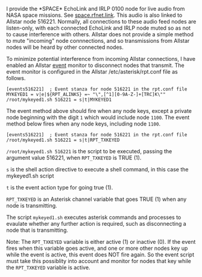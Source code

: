 I provide the \*SPACE\* EchoLink and IRLP 0100 node for live audio from NASA space missions. See [space.rfnet.link](http://space.rfnet.link/). This audio is also linked to Allstar node 516221. Normally, all connections to these audio feed nodes are listen-only, with each connected EchoLink and IRLP node muted so as not to cause interference with others.  Allstar does not provide a simple method to mute "incoming" node connnections, and so transmissions from Allstar nodes will be heard by other connected nodes.

To minimize potential interference from incoming Allstar connections, I have enabled an Allstar [event](https://wiki.allstarlink.org/wiki/Event_Management) monitor to disconnect nodes that transmit. The event monitor is configured in the Allstar /etc/asterisk/rpt.conf file as follows.

```
[events516221]  ; Event stanza for node 516221 in the rpt.conf file
MYKEYED1 = v|e|${RPT_ALINKS} =~ "\",[^1][0-9A-Z-]+[TRC]K\""
/root/mykeyed1.sh 516221 = s|t|MYKEYED1
```
The event method above should fire when any node keys, except a private node beginning with the digit `1` which would include node `1100`. The event method below fires when any node keys, including node `1100`. 
```
[events516221]  ; Event stanza for node 516221 in the rpt.conf file
/root/mykeyed1.sh 516221 = s|t|RPT_TXKEYED
```

`/root/mykeyed1.sh 516221` is the script to be executed, passing the argument value 516221, when `RPT_TXKEYED` is TRUE (1).

`s` is the shell action directive to execute a shell command, in this case the mykeyed1.sh script

`t` is the event action type for going true (1).

`RPT_TXKEYED` is an Asterisk channel variable that goes TRUE (1) when any node is transmitting.

The script `mykeyed1.sh` executes asterisk commands and processes to evaulate whether any further action is required, such as disconnecting a node that is transmitting. 

Note: The `RPT_TXKEYED` variable is either active (1) or inactive (0). If the event fires when this variable goes active, and one or more other nodes key up while the event is active, this event does NOT fire again. So the event script must take this possiblity into account and monitor for nodes that key while the `RPT_TXKEYED` variable is active.
